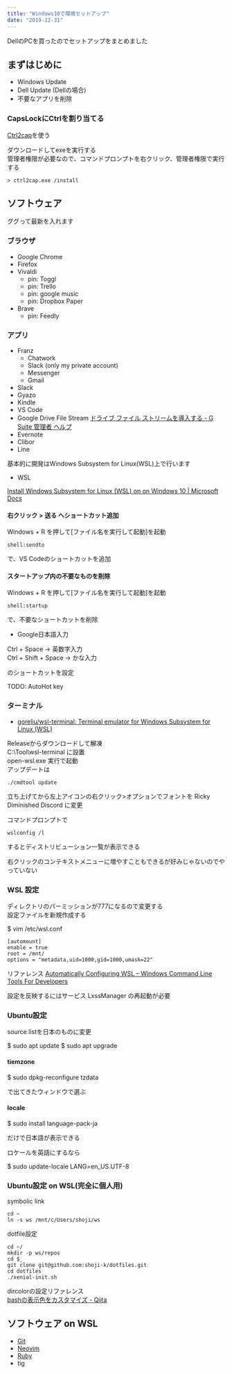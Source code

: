 ```yaml
---
title: "Windows10で環境セットアップ"
date: "2019-12-31"
---
```


DellのPCを買ったのでセットアップをまとめました  

## まずはじめに

- Windows Update
- Dell Update (Dellの場合)
- 不要なアプリを削除

### CapsLockにCtrlを割り当てる

[Ctrl2cap](https://technet.microsoft.com/en-us/sysinternals/bb897578.aspx)を使う  

ダウンロードしてexeを実行する  
管理者権限が必要なので、コマンドプロンプトを右クリック、管理者権限で実行する  

```
> ctrl2cap.exe /install
```

## ソフトウェア

ググって最新を入れます  

### ブラウザ

- Google Chrome
- Firefox
- Vivaldi
  - pin: Toggl
  - pin: Trello
  - pin: google music
  - pin: Dropbox Paper
- Brave
  - pin: Feedly

### アプリ

- Franz
  - Chatwork
  - Slack (only my private account)
  - Messenger
  - Gmail
- Slack
- Gyazo
- Kindle
- VS Code
- Google Drive File Stream [ドライブ ファイル ストリームを導入する \- G Suite 管理者 ヘルプ](https://support.google.com/a/answer/7491144)
- Evernote
- Clibor
- Line

基本的に開発はWindows Subsystem for Linux(WSL)上で行います  

- WSL

[Install Windows Subsystem for Linux (WSL) on on Windows 10 | Microsoft Docs](https://docs.microsoft.com/en-us/windows/wsl/install-win10)

#### 右クリック > 送る へショートカット追加

Windows + R を押して[ファイル名を実行して起動]を起動  

```
shell:sendto
```

で、VS Codeのショートカットを追加  

#### スタートアップ内の不要なものを削除

Windows + R を押して[ファイル名を実行して起動]を起動  

```
shell:startup
```

で、不要なショートカットを削除

- Google日本語入力

Ctrl + Space -> 英数字入力  
Ctrl + Shift + Space -> かな入力  

のショートカットを設定

TODO: AutoHot key

### ターミナル

- [goreliu/wsl\-terminal: Terminal emulator for Windows Subsystem for Linux \(WSL\)](https://github.com/goreliu/wsl-terminal)

Releaseからダウンロードして解凍  
C:\Tool\wsl-terminal に設置  
open-wsl.exe 実行で起動  
アップデートは

```
./cmdtool update
```

立ち上げてから左上アイコンの右クリック>オプションでフォントを Ricky Diminished Discord に変更

コマンドプロンプトで

```
wslconfig /l
```

するとディストリビューション一覧が表示できる  

右クリックのコンテキストメニューに増やすこともできるが好みじゃないのでやっていない  

### WSL 設定

ディレクトリのパーミッションが777になるので変更する  
設定ファイルを新規作成する  

$ vim /etc/wsl.conf

```
[automount]
enable = true
root = /mnt/
options = "metadata,uid=1000,gid=1000,umask=22"
```

リファレンス [Automatically Configuring WSL – Windows Command Line Tools For Developers](https://blogs.msdn.microsoft.com/commandline/2018/02/07/automatically-configuring-wsl/)

設定を反映するにはサービス LxssManager の再起動が必要  

### Ubuntu設定

source.listを日本のものに変更

$ sudo apt update
$ sudo apt upgrade

#### tiemzone

$ sudo dpkg-reconfigure tzdata

で出てきたウィンドウで選ぶ

#### locale

$ sudo install language-pack-ja

だけで日本語が表示できる  

ロケールを英語にするなら

$ sudo update-locale LANG=en_US.UTF-8

### Ubuntu設定 on WSL(完全に個人用)

symbolic link  

```
cd ~
ln -s ws /mnt/c/Users/shoji/ws
```

dotfile設定  

```
cd ~/
mkdir -p ws/repos
cd $_
git clone git@github.com:shoji-k/dotfiles.git
cd dotfiles
./xenial-init.sh
```

dircolorの設定リファレンス  
[bashの表示色をカスタマイズ \- Qiita](https://qiita.com/soramugi/items/a726bd64330e08daa9e5)  

## ソフトウェア on WSL

- [Git](/git)
- [Neovim](/neovim)
- [Ruby](/ruby-install)
- tig

